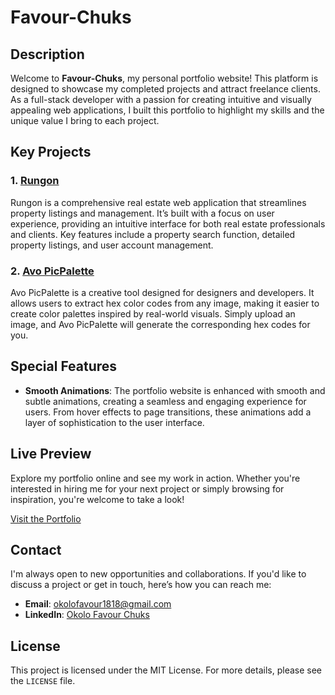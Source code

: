 # Favour-Chuks

## Description

Welcome to **Favour-Chuks**, my personal portfolio website! This platform is designed to showcase my completed projects and attract freelance clients. As a full-stack developer with a passion for creating intuitive and visually appealing web applications, I built this portfolio to highlight my skills and the unique value I bring to each project.

## Key Projects

### 1. [Rungon](#)
Rungon is a comprehensive real estate web application that streamlines property listings and management. It’s built with a focus on user experience, providing an intuitive interface for both real estate professionals and clients. Key features include a property search function, detailed property listings, and user account management.

### 2. [Avo PicPalette](#)
Avo PicPalette is a creative tool designed for designers and developers. It allows users to extract hex color codes from any image, making it easier to create color palettes inspired by real-world visuals. Simply upload an image, and Avo PicPalette will generate the corresponding hex codes for you.

## Special Features

- **Smooth Animations**: The portfolio website is enhanced with smooth and subtle animations, creating a seamless and engaging experience for users. From hover effects to page transitions, these animations add a layer of sophistication to the user interface.

## Live Preview

Explore my portfolio online and see my work in action. Whether you're interested in hiring me for your next project or simply browsing for inspiration, you're welcome to take a look!

[Visit the Portfolio](#)

## Contact

I'm always open to new opportunities and collaborations. If you'd like to discuss a project or get in touch, here’s how you can reach me:

- **Email**: [okolofavour1818@gmail.com](okolofavour1818@gmail.com)
- **LinkedIn**: [Okolo Favour Chuks](https://www.linkedin.com/in/favour-chuks/)

## License

This project is licensed under the MIT License. For more details, please see the `LICENSE` file.

